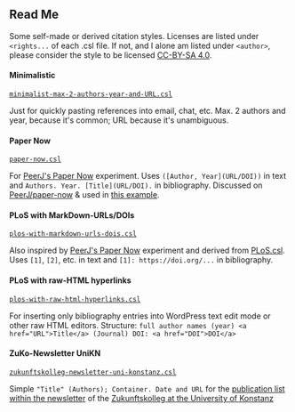 ## Read Me
Some self-made or derived citation styles. Licenses are listed under `<rights...` of each .csl file. If not, and I alone am listed under `<author>`, please consider the style to be licensed [CC-BY-SA 4.0](https://creativecommons.org/licenses/by-sa/4.0/).


#### Minimalistic
[`minimalist-max-2-authors-year-and-URL.csl`](minimalist-max-2-authors-year-and-URL.csl)

Just for quickly pasting references into email, chat, etc. Max. 2 authors and year, because it's common; URL because it's unambiguous.


#### Paper Now
[`paper-now.csl`](paper-now.csl)

For [PeerJ's Paper Now](https://github.com/PeerJ/paper-now) experiment. Uses `([Author, Year](URL/DOI))` in text and `Authors. Year. [Title](URL/DOI).` in bibliography. Discussed on [PeerJ/paper-now](https://github.com/PeerJ/paper-now/issues/3) & used in [this example]( https://github.com/katrinleinweber/Paper-Now-Achmi-capsule-microstructure/commit/fa950d8220d31d3f2d649bd07313f269a9743d59.). 


#### PLoS with MarkDown-URLs/DOIs
[`plos-with-markdown-urls-dois.csl`](plos-with-markdown-urls-dois.csl)

Also inspired by [PeerJ's Paper Now](https://github.com/PeerJ/paper-now) experiment and derived from [PLoS.csl](https://github.com/citation-style-language/styles/blob/master/plos.csl). Uses `[1]`, `[2]`, etc. in text and `[1]: https://doi.org/...` in bibliography.


#### PLoS with raw-HTML hyperlinks
[`plos-with-raw-html-hyperlinks.csl`](plos-with-raw-html-hyperlinks.csl)

For inserting only bibliography entries into WordPress text edit mode or other raw HTML editors. Structure: `full author names (year) <a href="URL">Title</a> (Journal) DOI: <a href="DOI">DOI</a>`


#### ZuKo-Newsletter UniKN
[`zukunftskolleg-newsletter-uni-konstanz.csl`](zukunftskolleg-newsletter-uni-konstanz.csl)

Simple `"Title" (Authors); Container. Date and URL` for the [publication list within the newsletter](https://www.zukunftskolleg.uni-konstanz.de/news-events/newsletter/zukunftskolleg-newsletter-issue-19/#header9) of the [Zukunftskolleg at the University of Konstanz](https://www.zukunftskolleg.uni-konstanz.de/home/) 

